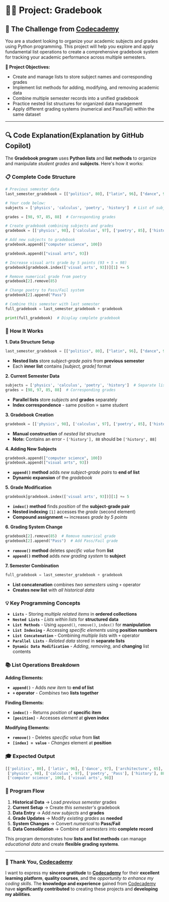 # 👨‍💻 Project: Gradebook

## 🎯 The Challenge from [Codecademy](http://www.codecademy.com/)

You are a student looking to organize your academic subjects and grades using Python programming. This project will help you explore and apply fundamental list operations to create a comprehensive gradebook system for tracking your academic performance across multiple semesters.

**🎯 Project Objectives:**
- Create and manage lists to store subject names and corresponding grades
- Implement list methods for adding, modifying, and removing academic data
- Combine multiple semester records into a unified gradebook
- Practice nested list structures for organized data management
- Apply different grading systems (numerical and Pass/Fail) within the same dataset

---

## 🔍 **Code Explanation(Explanation by GitHub Copilot)**

The **Gradebook program** uses **Python lists** and **list methods** to organize and manipulate *student grades* and **subjects**. Here's how it works:

### **📋 Complete Code Structure**

```python
# Previous semester data
last_semester_gradebook = [["politics", 80], ["latin", 96], ["dance", 97], ["architecture", 65]]

# Your code below: 
subjects = ['physics', 'calculus', 'poetry', 'history']  # List of subjects

grades = [98, 97, 85, 88]  # Corresponding grades

# Create gradebook combining subjects and grades
gradebook = [['physics', 98], ['calculus', 97], ['poetry', 85], ['history'], 88]

# Add new subjects to gradebook
gradebook.append(["computer science", 100])

gradebook.append(["visual arts", 93])

# Increase visual arts grade by 5 points (93 + 5 = 98)
gradebook[gradebook.index(['visual arts', 93])][1] += 5

# Remove numerical grade from poetry
gradebook[2].remove(85)

# Change poetry to Pass/Fail system
gradebook[2].append("Pass")

# Combine this semester with last semester
full_gradebook = last_semester_gradebook + gradebook

print(full_gradebook)  # Display complete gradebook
```

### **🎯 How It Works**

**1. Data Structure Setup**
```python
last_semester_gradebook = [["politics", 80], ["latin", 96], ["dance", 97], ["architecture", 65]]
```
- **Nested lists** store *subject-grade pairs* from **previous semester**
- Each **inner list** contains *[subject, grade]* format

**2. Current Semester Data**
```python
subjects = ['physics', 'calculus', 'poetry', 'history']  # Separate lists
grades = [98, 97, 85, 88]  # Corresponding grades
```
- **Parallel lists** store *subjects* and **grades** separately
- **Index correspondence** - same position = same student

**3. Gradebook Creation**
```python
gradebook = [['physics', 98], ['calculus', 97], ['poetry', 85], ['history'], 88]
```
- **Manual construction** of *nested list* structure
- **Note:** Contains an error - `['history'], 88` should be `['history', 88]`

**4. Adding New Subjects**
```python
gradebook.append(["computer science", 100])
gradebook.append(["visual arts", 93])
```
- **`append()` method** adds *new subject-grade pairs* to **end of list**
- **Dynamic expansion** of the *gradebook*

**5. Grade Modification**
```python
gradebook[gradebook.index(['visual arts', 93])][1] += 5
```
- **`index()` method** finds *position* of the **subject-grade pair**
- **Nested indexing** `[1]` accesses the *grade* (second element)
- **Compound assignment** `+=` increases *grade by 5 points*

**6. Grading System Change**
```python
gradebook[2].remove(85)  # Remove numerical grade
gradebook[2].append("Pass")  # Add Pass/Fail grade
```
- **`remove()` method** deletes *specific value* from **list**
- **`append()` method** adds *new grading system* to **subject**

**7. Semester Combination**
```python
full_gradebook = last_semester_gradebook + gradebook
```
- **List concatenation** combines *two semesters* using `+` operator
- **Creates new list** with *all historical data*

### **💡 Key Programming Concepts**

- **`Lists`** - Storing *multiple related items* in **ordered collections**
- **`Nested Lists`** - *Lists within lists* for **structured data**
- **`List Methods`** - Using `append()`, `remove()`, `index()` for **manipulation**
- **`List Indexing`** - Accessing *specific elements* using **position numbers**
- **`List Concatenation`** - Combining *multiple lists* with `+` operator
- **`Parallel Lists`** - *Related data* stored in **separate lists**
- **`Dynamic Data Modification`** - *Adding*, *removing*, and **changing** list contents

### **📚 List Operations Breakdown**

**Adding Elements:**
- **`append()`** - Adds *new item* to **end of list**
- **`+` operator** - *Combines* two **lists together**

**Finding Elements:**
- **`index()`** - Returns *position* of **specific item**
- **`[position]`** - Accesses *element* at **given index**

**Modifying Elements:**
- **`remove()`** - Deletes *specific value* from **list**
- **`[index] = value`** - *Changes* element at **position**

### **🎓 Expected Output**

```python
[['politics', 80], ['latin', 96], ['dance', 97], ['architecture', 65], 
 ['physics', 98], ['calculus', 97], ['poetry', 'Pass'], ['history'], 88, 
 ['computer science', 100], ['visual arts', 98]]
```

### **🔄 Program Flow**

1. **Historical Data** → Load *previous semester* grades
2. **Current Setup** → Create *this semester's* gradebook
3. **Data Entry** → Add *new subjects* and **grades**
4. **Grade Updates** → Modify *existing grades* as **needed**
5. **System Changes** → Convert *numerical* to **Pass/Fail**
6. **Data Consolidation** → Combine *all semesters* into **complete record**

This program demonstrates how **lists and list methods** can manage *educational data* and create **flexible grading systems**.

---

### 🙏 **Thank You, [Codecademy](https://www.codecademy.com/)**

I want to express my **sincere gratitude** to [**Codecademy**](https://www.codecademy.com/) for their **excellent learning platform**, **quality courses**, and the *opportunity to enhance my coding skills*. The **knowledge and experience** gained from [Codecademy](https://www.codecademy.com/) have **significantly contributed** to creating these projects and **developing my abilities**.